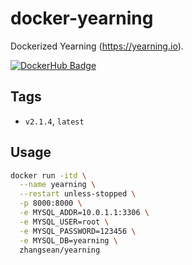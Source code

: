# docker-yearning

Dockerized Yearning (https://yearning.io).

[![DockerHub Badge](http://dockeri.co/image/zhangsean/yearning)](https://hub.docker.com/r/zhangsean/yearning/)

## Tags

* `v2.1.4`, `latest`

## Usage

```sh
docker run -itd \
  --name yearning \
  --restart unless-stopped \
  -p 8000:8000 \
  -e MYSQL_ADDR=10.0.1.1:3306 \
  -e MYSQL_USER=root \
  -e MYSQL_PASSWORD=123456 \
  -e MYSQL_DB=yearning \
  zhangsean/yearning
```
